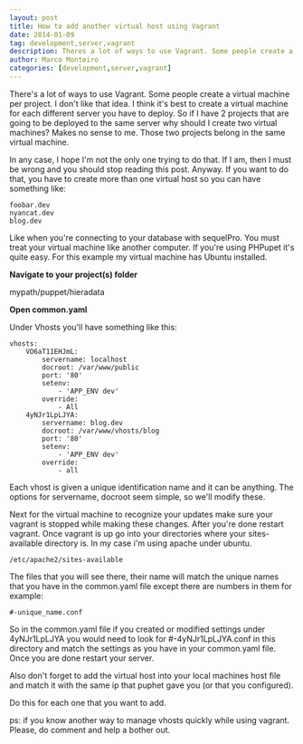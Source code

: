 ```yaml
---
layout: post
title: How to add another virtual host using Vagrant
date: 2014-01-09
tag: development,server,vagrant
description: Theres a lot of ways to use Vagrant. Some people create a virtual machine per project. I don't like that idea. I think it's best to create a virtual machine
author: Marco Monteiro
categories: [development,server,vagrant]
---
```


There's a lot of ways to use Vagrant. Some people create a virtual machine per project. I don't like that idea. I think it's best to create a virtual machine for each different server you have to deploy. So if I have 2 projects that are going to be deployed to the same server why should I create two virtual machines? Makes no sense to me. Those two projects belong in the same virtual machine.

<!--more-->

In any case, I hope I'm not the only one trying to do that. If I am, then I must be wrong and you should stop reading this post. Anyway. If you want to do that, you have to create more than one virtual host so you can have something like:

	foobar.dev
	nyancat.dev
	blog.dev

Like when you're connecting to your database with sequelPro. You must treat your virtual machine like another computer. If you're using PHPupet it's quite easy. For this example my virtual machine has Ubuntu installed.

**Navigate to your project(s) folder**

mypath/puppet/hieradata

**Open common.yaml**

Under Vhosts you'll have something like this:

	vhosts:
        VO6aT11EHJmL:
            servername: localhost
            docroot: /var/www/public
            port: '80'
            setenv:
                - 'APP_ENV dev'
            override:
                - All
        4yNJr1LpLJYA:
            servername: blog.dev
            docroot: /var/www/vhosts/blog
            port: '80'
            setenv:
                - 'APP_ENV dev'
            override:
                - all

Each vhost is given a unique identification name and it can be anything. The options for servername, docroot seem simple, so we'll modify these.

Next for the virtual machine to recognize your updates make sure your vagrant is stopped while making these changes. After you're done restart vagrant. Once vagrant is up go into your directories where your sites-available directory is. In my case i'm using apache under ubuntu.

	/etc/apache2/sites-available

The files that you will see there, their name will match the unique names that you have in the common.yaml file except there are numbers in them for example:

	#-unique_name.conf

So in the common.yaml file if you created or modified settings under 4yNJr1LpLJYA you would need to look for #-4yNJr1LpLJYA.conf in this directory and match the settings as you have in your common.yaml file. Once you are done restart your server.

Also don't forget to add the virtual host into your local machines host file and match it with the same ip that puphet gave you (or that you configured).

Do this for each one that you want to add.

ps: if you know another way to manage vhosts quickly while using vagrant. Please, do comment and help a bother out.